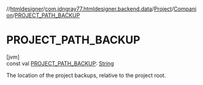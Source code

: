 //[htmldesigner](../../../../index.md)/[com.jdngray77.htmldesigner.backend.data](../../index.md)/[Project](../index.md)/[Companion](index.md)/[PROJECT_PATH_BACKUP](-p-r-o-j-e-c-t_-p-a-t-h_-b-a-c-k-u-p.md)

# PROJECT_PATH_BACKUP

[jvm]\
const val [PROJECT_PATH_BACKUP](-p-r-o-j-e-c-t_-p-a-t-h_-b-a-c-k-u-p.md): [String](https://kotlinlang.org/api/latest/jvm/stdlib/kotlin/-string/index.html)

The location of the project backups, relative to the project root.
